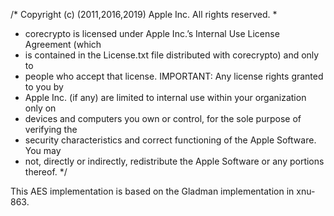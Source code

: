 /* Copyright (c) (2011,2016,2019) Apple Inc. All rights reserved.
 *
 * corecrypto is licensed under Apple Inc.’s Internal Use License Agreement (which
 * is contained in the License.txt file distributed with corecrypto) and only to
 * people who accept that license. IMPORTANT:  Any license rights granted to you by
 * Apple Inc. (if any) are limited to internal use within your organization only on
 * devices and computers you own or control, for the sole purpose of verifying the
 * security characteristics and correct functioning of the Apple Software.  You may
 * not, directly or indirectly, redistribute the Apple Software or any portions thereof.
 */

This AES implementation is based on the Gladman implementation in xnu-863.
